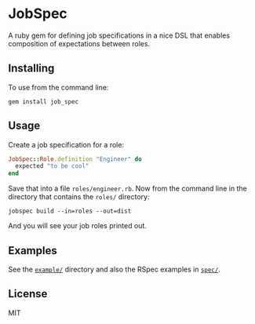 # JobSpec

A ruby gem for defining job specifications in a nice DSL that enables composition of expectations between roles.

## Installing

To use from the command line:

```
gem install job_spec
```

## Usage

Create a job specification for a role:

``` ruby
JobSpec::Role.definition "Engineer" do
  expected "to be cool"
end
```

Save that into a file `roles/engineer.rb`. Now from the command line in the directory that contains the `roles/` directory:

```
jobspec build --in=roles --out=dist
```

And you will see your job roles printed out.

## Examples

See the [`example/`](example) directory and also the RSpec examples in [`spec/`](spec).

## License

MIT

